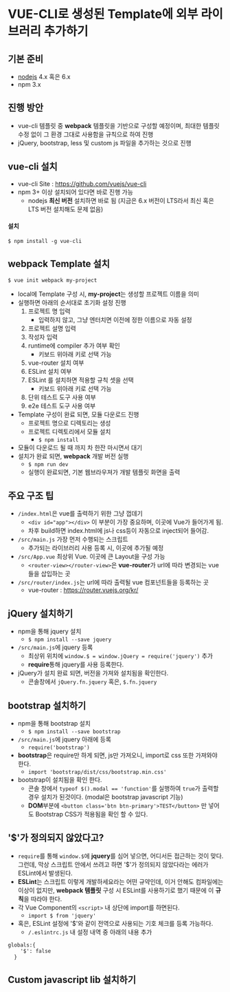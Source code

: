 VUE-CLI로 생성된 Template에 외부 라이브러리 추가하기
====
기본 준비
----
* [nodejs](https://nodejs.org/ko/) 4.x 혹은 6.x
* npm 3.x

진행 방안
----
* vue-cli 템플릿 중 **webpack** 템플릿을 기반으로 구성할 예정이며, 최대한 템플릿 수정 없이 그 환경 그대로 사용함을 규칙으로 하여 진행
* jQuery, bootstrap, less 및 custom js 파일을 추가하는 것으로 진행

vue-cli 설치
-----
* vue-cli Site : https://github.com/vuejs/vue-cli
* npm 3+ 이상 설치되어 있다면 바로 진행 가능
	* nodejs **최신 버전** 설치하면 바로 됨 (지금은 6.x 버전이 LTS라서 최신 혹은 LTS 버전 설치해도 문제 없음)

#### 설치
`$ npm install -g vue-cli`

webpack Template 설치
-----
`$ vue init webpack my-project`

* local에 Template 구성 시, **my-project**는 생성할 프로젝트 이름을 의미
* 실행하면 아래의 순서대로 초기화 설정 진행
	1. 프로젝트 명 입력
    	* 입력하지 않고, 그냥 엔터치면 이전에 정한 이름으로 자동 설정
    1. 프로젝트 설명 입력
    1. 작성자 입력
    1. runtime에 compiler 추가 여부 확인
	    * 키보드 위아래 키로 선택 가능
	1. vue-router 설치 여부
	1. ESLint 설치 여부
	1. ESLint 를 설치하면 적용할 규칙 셋을 선택
		* 키보드 위아래 키로 선택 가능
	1. 단위 테스트 도구 사용 여부
	1. e2e 테스트 도구 사용 여부
* Template 구성이 완료 되면, 모듈 다운로드 진행
	* 프로젝트 명으로 디렉토리는 생성
	* 프로젝트 디렉토리에서 모듈 설치
		* `$ npm install`
* 모듈이 다운로드 될 때 까지 차 한잔 마시면서 대기
* 설치가 완료 되면, **webpack** 개발 버전 실행
	* `$ npm run dev`
	* 실행이 완료되면, 기본 웹브라우져가 개발 템플릿 화면을 출력

주요 구조 팁
----
* `/index.html`은 vue를 출력하기 위한 그냥 껍데기
	* `<div id="app"></div>` 이 부분이 가장 중요하며, 이곳에 Vue가 들어가게 됨.
	* 차후 build하면 index.html에 js나 css등이 자동으로 inject되어 들어감.
* `/src/main.js` 가장 먼저 수행되는 스크립트
	* 추가되는 라이브러리 사용 등록 시, 이곳에 추가될 예정
* `/src/App.vue` 최상위 Vue. 이곳에 큰 Layout을 구성 가능
	* `<router-view></router-view>`은 **vue-router**가 url에 따라 변경되는 vue들을 삽입하는 곳
* `/src/router/index.js`는 url에 따라 출력될 vue 컴포넌트들을 등록하는 곳
	* vue-router : https://router.vuejs.org/kr/

jQuery 설치하기
-----
* npm을 통해 jquery 설치
	* `$ npm install --save jquery`
* `/src/main.js`에 jquery 등록
	* 최상위 위치에 `window.$ = window.jQuery = require('jquery')` 추가
	* **require**통해 jquery를 사용 등록한다.
* jQuery가 설치 완료 되면, 버전을 가져와 설치됨을 확인한다.
	* 콘솔창에서 `jQuery.fn.jquery` 혹은, `$.fn.jquery`

bootstrap 설치하기
-----
* npm을 통해 bootstrap 설치
	* `$ npm install --save bootstrap`
* `/src/main.js`에 jquery 아래에 등록
	* `require('bootstrap')`
* **bootstrap**은 require만 하게 되면, js만 가져오니, import로 css 또한 가져와야 한다.
	* `import 'bootstrap/dist/css/bootstrap.min.css'`
* bootstrap이 설치됨을 확인 한다.
	* 콘솔 창에서 `typeof $().modal == 'function'`를 실행하여 `true`가 출력할 경우 설치가 된것이다. (modal은 bootstrap javascript 기능)
	* **DOM**부분에 `<button class='btn btn-primary'>TEST</button>` 만 넣어도 Bootstrap CSS가 적용됨을 확인 할 수 있다.

'$'가 정의되지 않았다고?
-----
* `require`를 통해 `window.$`에 **jquery**를 심어 넣으면, 어디서든 접근하는 것이 맞다. 그런데, 막상 스크립트 안에서 쓰려고 하면 '$'가 정의되지 않았다라는 에러가 ESLint에서 발생된다.
* **ESLint**는 스크립트 이렇게 개발하세요라는 어떤 규약인데, 이거 안해도 컴파일에는 이상이 없지만, **webpack 템플릿** 구성 시 ESLint를 사용하기로 했기 때문에 이 **규칙**을 따라야 한다.
* 각 Vue Component의 `<script>` 내 상단에 import를 하면된다.
	* `import $ from 'jquery'`
* 혹은, ESLint 설정에 '$'와 같이 전역으로 사용되는 기호 체크를 등록 가능하다.
	* `/.eslintrc.js` 내 설정 내역 중 아래의 내용 추가
```
globals:{
    '$': false
  }
```

Custom javascript lib 설치하기
-----

